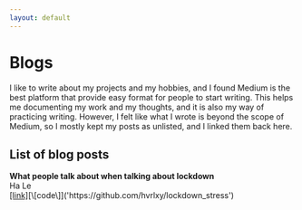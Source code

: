 ```yaml
---
layout: default
---
```


# Blogs

I like to write about my projects and my hobbies, and I found Medium is the best platform that provide easy format for people to start writing. This helps me documenting my work and my thoughts, and it is also my way of practicing writing. However, I felt like what I wrote is beyond the scope of Medium, so I mostly kept my posts as unlisted, and I linked them back here.

## List of blog posts

**What people talk about when talking about lockdown** <br />
Ha Le <br />
[\[link\]]('https://medium.com/@hle5_28535/what-do-people-most-concern-during-lockdown-a97c56761f87')[\[code\]]('https://github.com/hvrlxy/lockdown_stress')